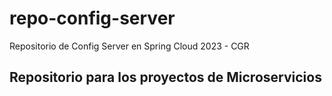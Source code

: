 # repo-config-server
Repositorio de Config Server en Spring Cloud 2023 - CGR
<h2>Repositorio para los proyectos de Microservicios</h2>
